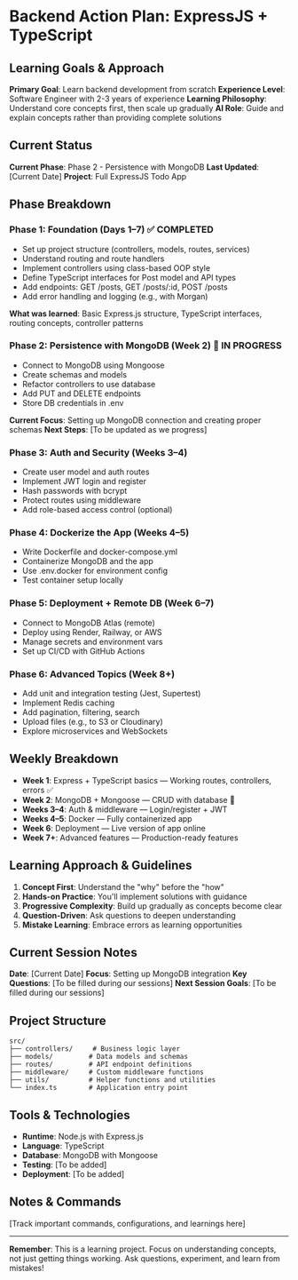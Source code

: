 # Backend Action Plan: ExpressJS + TypeScript

## Learning Goals & Approach

**Primary Goal**: Learn backend development from scratch
**Experience Level**: Software Engineer with 2-3 years of experience
**Learning Philosophy**: Understand core concepts first, then scale up gradually
**AI Role**: Guide and explain concepts rather than providing complete solutions

## Current Status

**Current Phase**: Phase 2 - Persistence with MongoDB
**Last Updated**: [Current Date]
**Project**: Full ExpressJS Todo App

## Phase Breakdown

### Phase 1: Foundation (Days 1–7) ✅ COMPLETED

- Set up project structure (controllers, models, routes, services)
- Understand routing and route handlers
- Implement controllers using class-based OOP style
- Define TypeScript interfaces for Post model and API types
- Add endpoints: GET /posts, GET /posts/:id, POST /posts
- Add error handling and logging (e.g., with Morgan)

**What was learned**: Basic Express.js structure, TypeScript interfaces, routing concepts, controller patterns

### Phase 2: Persistence with MongoDB (Week 2) 🔄 IN PROGRESS

- Connect to MongoDB using Mongoose
- Create schemas and models
- Refactor controllers to use database
- Add PUT and DELETE endpoints
- Store DB credentials in .env

**Current Focus**: Setting up MongoDB connection and creating proper schemas
**Next Steps**: [To be updated as we progress]

### Phase 3: Auth and Security (Weeks 3–4)

- Create user model and auth routes
- Implement JWT login and register
- Hash passwords with bcrypt
- Protect routes using middleware
- Add role-based access control (optional)

### Phase 4: Dockerize the App (Weeks 4–5)

- Write Dockerfile and docker-compose.yml
- Containerize MongoDB and the app
- Use .env.docker for environment config
- Test container setup locally

### Phase 5: Deployment + Remote DB (Week 6–7)

- Connect to MongoDB Atlas (remote)
- Deploy using Render, Railway, or AWS
- Manage secrets and environment vars
- Set up CI/CD with GitHub Actions

### Phase 6: Advanced Topics (Week 8+)

- Add unit and integration testing (Jest, Supertest)
- Implement Redis caching
- Add pagination, filtering, search
- Upload files (e.g., to S3 or Cloudinary)
- Explore microservices and WebSockets

## Weekly Breakdown

- **Week 1**: Express + TypeScript basics — Working routes, controllers, errors ✅
- **Week 2**: MongoDB + Mongoose — CRUD with database 🔄
- **Weeks 3–4**: Auth & middleware — Login/register + JWT
- **Weeks 4–5**: Docker — Fully containerized app
- **Week 6**: Deployment — Live version of app online
- **Week 7+**: Advanced features — Production-ready features

## Learning Approach & Guidelines

1. **Concept First**: Understand the "why" before the "how"
2. **Hands-on Practice**: You'll implement solutions with guidance
3. **Progressive Complexity**: Build up gradually as concepts become clear
4. **Question-Driven**: Ask questions to deepen understanding
5. **Mistake Learning**: Embrace errors as learning opportunities

## Current Session Notes

**Date**: [Current Date]
**Focus**: Setting up MongoDB integration
**Key Questions**: [To be filled during our sessions]
**Next Session Goals**: [To be filled during our sessions]

## Project Structure

```
src/
├── controllers/     # Business logic layer
├── models/         # Data models and schemas
├── routes/         # API endpoint definitions
├── middleware/     # Custom middleware functions
├── utils/          # Helper functions and utilities
└── index.ts        # Application entry point
```

## Tools & Technologies

- **Runtime**: Node.js with Express.js
- **Language**: TypeScript
- **Database**: MongoDB with Mongoose
- **Testing**: [To be added]
- **Deployment**: [To be added]

## Notes & Commands

[Track important commands, configurations, and learnings here]

---

**Remember**: This is a learning project. Focus on understanding concepts, not just getting things working. Ask questions, experiment, and learn from mistakes!
